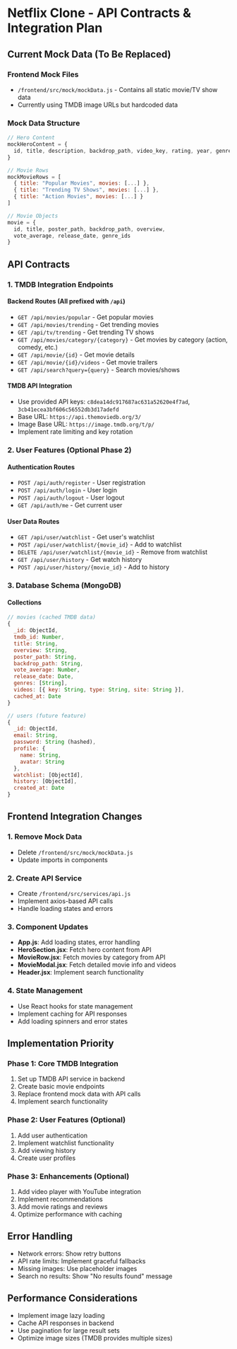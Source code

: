 # Netflix Clone - API Contracts & Integration Plan

## Current Mock Data (To Be Replaced)

### Frontend Mock Files
- `/frontend/src/mock/mockData.js` - Contains all static movie/TV show data
- Currently using TMDB image URLs but hardcoded data

### Mock Data Structure
```javascript
// Hero Content
mockHeroContent = {
  id, title, description, backdrop_path, video_key, rating, year, genres
}

// Movie Rows
mockMovieRows = [
  { title: "Popular Movies", movies: [...] },
  { title: "Trending TV Shows", movies: [...] },
  { title: "Action Movies", movies: [...] }
]

// Movie Objects
movie = {
  id, title, poster_path, backdrop_path, overview, 
  vote_average, release_date, genre_ids
}
```

## API Contracts

### 1. TMDB Integration Endpoints

#### Backend Routes (All prefixed with `/api`)
- `GET /api/movies/popular` - Get popular movies
- `GET /api/movies/trending` - Get trending movies  
- `GET /api/tv/trending` - Get trending TV shows
- `GET /api/movies/category/{category}` - Get movies by category (action, comedy, etc.)
- `GET /api/movie/{id}` - Get movie details
- `GET /api/movie/{id}/videos` - Get movie trailers
- `GET /api/search?query={query}` - Search movies/shows

#### TMDB API Integration
- Use provided API keys: `c8dea14dc917687ac631a52620e4f7ad`, `3cb41ecea3bf606c56552db3d17adefd`
- Base URL: `https://api.themoviedb.org/3/`
- Image Base URL: `https://image.tmdb.org/t/p/`
- Implement rate limiting and key rotation

### 2. User Features (Optional Phase 2)

#### Authentication Routes
- `POST /api/auth/register` - User registration
- `POST /api/auth/login` - User login  
- `POST /api/auth/logout` - User logout
- `GET /api/auth/me` - Get current user

#### User Data Routes
- `GET /api/user/watchlist` - Get user's watchlist
- `POST /api/user/watchlist/{movie_id}` - Add to watchlist
- `DELETE /api/user/watchlist/{movie_id}` - Remove from watchlist
- `GET /api/user/history` - Get watch history
- `POST /api/user/history/{movie_id}` - Add to history

### 3. Database Schema (MongoDB)

#### Collections
```javascript
// movies (cached TMDB data)
{
  _id: ObjectId,
  tmdb_id: Number,
  title: String,
  overview: String,
  poster_path: String,
  backdrop_path: String,
  vote_average: Number,
  release_date: Date,
  genres: [String],
  videos: [{ key: String, type: String, site: String }],
  cached_at: Date
}

// users (future feature)
{
  _id: ObjectId,
  email: String,
  password: String (hashed),
  profile: {
    name: String,
    avatar: String
  },
  watchlist: [ObjectId],
  history: [ObjectId],
  created_at: Date
}
```

## Frontend Integration Changes

### 1. Remove Mock Data
- Delete `/frontend/src/mock/mockData.js`
- Update imports in components

### 2. Create API Service
- Create `/frontend/src/services/api.js`
- Implement axios-based API calls
- Handle loading states and errors

### 3. Component Updates
- **App.js**: Add loading states, error handling
- **HeroSection.jsx**: Fetch hero content from API
- **MovieRow.jsx**: Fetch movies by category from API  
- **MovieModal.jsx**: Fetch detailed movie info and videos
- **Header.jsx**: Implement search functionality

### 4. State Management
- Use React hooks for state management
- Implement caching for API responses
- Add loading spinners and error states

## Implementation Priority

### Phase 1: Core TMDB Integration
1. Set up TMDB API service in backend
2. Create basic movie endpoints
3. Replace frontend mock data with API calls
4. Implement search functionality

### Phase 2: User Features (Optional)
1. Add user authentication
2. Implement watchlist functionality
3. Add viewing history
4. Create user profiles

### Phase 3: Enhancements (Optional)
1. Add video player with YouTube integration
2. Implement recommendations
3. Add movie ratings and reviews
4. Optimize performance with caching

## Error Handling
- Network errors: Show retry buttons
- API rate limits: Implement graceful fallbacks
- Missing images: Use placeholder images
- Search no results: Show "No results found" message

## Performance Considerations
- Implement image lazy loading
- Cache API responses in backend
- Use pagination for large result sets
- Optimize image sizes (TMDB provides multiple sizes)